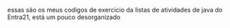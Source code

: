 essas são os meus codigos de exercicio da listas de atividades de java do Entra21, está um pouco desorganizado
